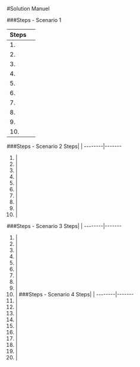 #Solution Manuel

###Steps - Scenario 1

Steps| |
--------|-------
1.	| 
2. | 
3. | 
4. | 
5. | 
6. |
7. |
8. |
9. |
10. |


###Steps - Scenario 2
Steps| |
--------|-------
1.	| 
2. | 
3. | 
4. | 
5. | 
6. |
7. |
8. |
9. |
10. |

###Steps - Scenario 3
Steps| |
--------|-------
1.	| 
2. | 
3. | 
4. | 
5. | 
6. |
7. |
8. |
9. |
10. |
###Steps - Scenario 4
Steps| |
--------|-------
1.	| 
2. | 
3. | 
4. | 
5. | 
6. |
7. |
8. |
9. |
10. |
